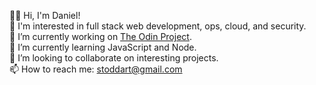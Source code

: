 👋🏻 Hi, I'm Daniel!  
👀 I'm interested in full stack web development, ops, cloud, and security.  
🔭 I’m currently working on [The Odin Project](https://www.theodinproject.com/).  
🌱 I’m currently learning JavaScript and Node.  
👯 I’m looking to collaborate on interesting projects.  
📫 How to reach me: stoddart@gmail.com  

